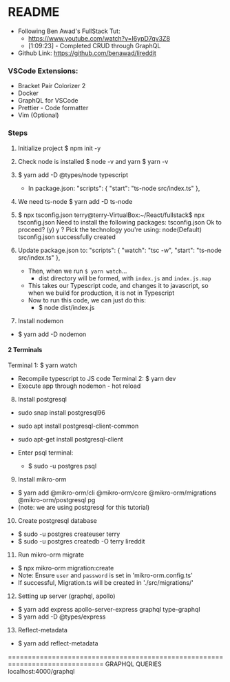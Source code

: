 # README 
- Following Ben Awad's FullStack Tut:
  - https://www.youtube.com/watch?v=I6ypD7qv3Z8
  - [1:09:23] - Completed CRUD through GraphQL
- Github Link: https://github.com/benawad/lireddit


### VSCode Extensions:
- Bracket Pair Colorizer 2
- Docker
- GraphQL for VSCode
- Prettier - Code formatter
- Vim (Optional)


### Steps
1. Initialize project
    $ npm init -y

2. Check node is installed
    $ node -v
    and yarn
    $ yarn -v

3. $ yarn add -D @types/node typescript
   - In package.json:
    "scripts": {
        "start": "ts-node src/index.ts"
        },

4. We need ts-node
    $ yarn add -D ts-node

5. $ npx tsconfig.json
        terry@terry-VirtualBox:~/React/fullstack$ npx tsconfig.json
        Need to install the following packages:
        tsconfig.json
        Ok to proceed? (y) y
        ? Pick the technology you're using: node(Default)
        tsconfig.json successfully created

6. Update package.json to:
    "scripts": {
    "watch": "tsc -w",
    "start": "ts-node src/index.ts"
  },

    - Then, when we run `$ yarn watch`...
      - dist directory will be formed, with `index.js` and `index.js.map`
    - This takes our Typescript code, and changes it to javascript, so when we build for production, it is not in Typescript
    - Now to run this code, we can just do this:
      - $ node dist/index.js

7. Install nodemon
  - $ yarn add -D nodemon

#### 2 Terminals 
Terminal 1: $ yarn watch
  - Recompile typescript to JS code
Terminal 2: $ yarn dev
  - Execute app through nodemon - hot reload

8. Install postgresql
  - sudo snap install postgresql96
  - sudo apt install postgresql-client-common
  - sudo apt-get install postgresql-client

- Enter psql terminal:
  - $ sudo -u postgres psql

9. Install mikro-orm
  - $ yarn add @mikro-orm/cli @mikro-orm/core @mikro-orm/migrations @mikro-orm/postgresql pg
  - (note: we are using postgresql for this tutorial)

10. Create postgresql database
  - $ sudo -u postgres createuser terry
  - $ sudo -u postgres createdb -O terry lireddit

11. Run mikro-orm migrate
  - $ npx mikro-orm migration:create
  - Note: Ensure `user` and `password` is set in 'mikro-orm.config.ts'
  - If successful, Migration<someNumbers>.ts will be created in './src/migrations/'

12. Setting up server (graphql, apollo)
  - $ yarn add express apollo-server-express graphql type-graphql
  - $ yarn add -D @types/express


13. Reflect-metadata
  - $ yarn add reflect-metadata


==============================================================================
GRAPHQL QUERIES
localhost:4000/graphql



